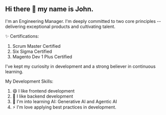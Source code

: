 ## Hi there 👋 my name is John.

I'm an Engineering Manager.  I'm deeply committed to two core principles -- delivering exceptional products and cultivating talent. 

✨ Certifications:
1. Scrum Master Certified
2. Six Sigma Certified
3. Magento Dev 1 Plus Certified

I've kept my curiosity in development and a strong believer in continuous learning.

My Development Skills:
1. 😄 I like frontend development
2. 🌱 I like backend development
3. 🤖 I'm into learning AI: Generative AI and Agentic AI
4. ⚡ I'm love applying best practices in development.


